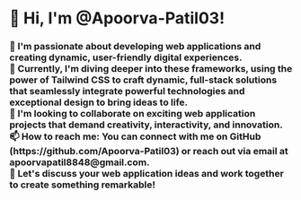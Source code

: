 <h1>👋 Hi, I'm @Apoorva-Patil03! </h1>

<h3>👀 I'm passionate about developing web applications and creating dynamic, user-friendly digital experiences. <br>
🌱 Currently, I'm diving deeper into these frameworks, using the power of Tailwind CSS to craft dynamic, full-stack solutions that seamlessly integrate powerful technologies and exceptional design to bring ideas to life.<br>
💞️ I'm looking to collaborate on exciting web application projects that demand creativity, interactivity, and innovation.<br>
📫 How to reach me: You can connect with me on GitHub (https://github.com/Apoorva-Patil03) or reach out via email at apoorvapatil8848@gmail.com. <br>
🚀 Let's discuss your web application ideas and work together to create something remarkable! </h3>

<!---
Apoorva-Patil03/Apoorva-Patil03 is a ✨ special ✨ repository because its `README.md` (this file) appears on your GitHub profile.
You can click the Preview link to take a look at your changes.
--->
